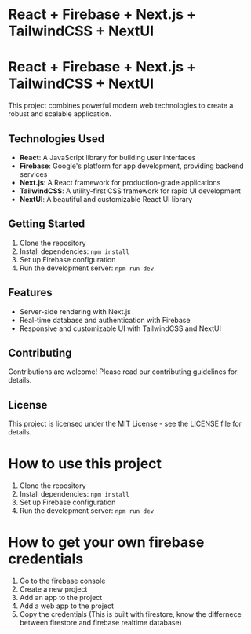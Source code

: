 # React + Firebase + Next.js + TailwindCSS + NextUI

# React + Firebase + Next.js + TailwindCSS + NextUI

This project combines powerful modern web technologies to create a robust and scalable application.

## Technologies Used

- **React**: A JavaScript library for building user interfaces
- **Firebase**: Google's platform for app development, providing backend services
- **Next.js**: A React framework for production-grade applications
- **TailwindCSS**: A utility-first CSS framework for rapid UI development
- **NextUI**: A beautiful and customizable React UI library

## Getting Started

1. Clone the repository
2. Install dependencies: `npm install`
3. Set up Firebase configuration
4. Run the development server: `npm run dev`

## Features

- Server-side rendering with Next.js
- Real-time database and authentication with Firebase
- Responsive and customizable UI with TailwindCSS and NextUI

## Contributing

Contributions are welcome! Please read our contributing guidelines for details.

## License

This project is licensed under the MIT License - see the LICENSE file for details.

# How to use this project

1. Clone the repository
2. Install dependencies: `npm install`
3. Set up Firebase configuration
4. Run the development server: `npm run dev`

# How to get your own firebase credentials

1. Go to the firebase console
2. Create a new project
3. Add an app to the project
4. Add a web app to the project
5. Copy the credentials
(This is built with firestore, know the differnece between firestore and firebase realtime database)